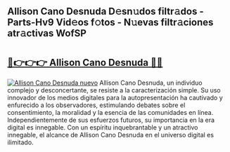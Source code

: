 ## Allison Cano Desnuda D𝚎sn𝚞dos filtr𝚊dos - Parts-Hv9 Vid𝚎os f𝚘tos - N𝚞evas filtr𝚊ciones atr𝚊ctivas WofSP

# <h2><a href="http://mb6uhb.tromn.icu/?c=Allison+Cano+Desnuda">🔗👉👉👉 Allison Cano Desnuda 🔗🔗</a></h2>

[![Allison Cano Desnuda nuevo](https://i.imgur.com/pEAQMta.gif)](http://mb6uhb.tromn.icu/?c=Allison+Cano+Desnuda)
Allison Cano Desnuda, un individuo complejo y desconcertante, se resiste a la caracterización simple. Su uso innovador de los medios digitales para la autopresentación ha cautivado y enfurecido a los observadores, estimulando debates sobre el consentimiento, la moralidad y la esencia de las comunidades en línea. Independientemente de sus esfuerzos futuros, su importancia en la era digital es innegable. Con un espíritu inquebrantable y un atractivo innegable, el alcance de Allison Cano Desnuda en el universo digital es ilimitado.
